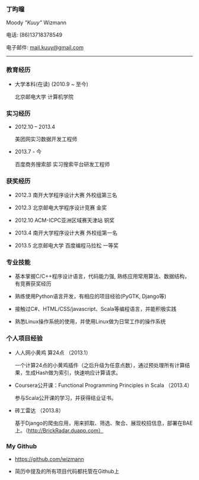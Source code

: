 ### 丁昀曈
Moody _”Kuuy”_ Wizmann

电话: (86)13718378549

电子邮件: mail.kuuy@gmail.com

<hr />

### 教育经历

* 大学本科(在读) (2010.9 ~ 至今)
    
    北京邮电大学 计算机学院

### 实习经历

* 2012.10 – 2013.4

    美团网实习数据开发工程师

* 2013.7 - 今

    百度商务搜索部 实习搜索平台研发工程师

### 获奖经历

* 2012.3    南开大学程序设计大赛    外校组第三名 

* 2012.3    北京邮电大学程序设计竞赛  金奖

* 2012.10   ACM-ICPC亚洲区域赛天津站 铜奖

* 2013.4    南开大学程序设计大赛    外校组第一名

* 2013.5    北京邮电大学 百度编程马拉松   一等奖

### 专业技能

* 基本掌握C/C++程序设计语言，代码能力强, 熟练应用常用算法、数据结构，有竞赛获奖经历

* 熟练使用Python语言开发，有相应的项目经验(PyGTK, Django等)

* 接触过C#、HTML/CSS/javascript、Scala等编程语言，并能积极实践

* 熟悉Linux操作系统的使用，并使用Linux做为日常工作的操作系统

### 个人项目经验

* 人人网小黄鸡 算24点 （2013.1）

    一个计算24点的小黄鸡插件（之后升级为任意点数），通过预处理所有计算结果，生成Hash做为索引，快速响应计算请求。

* Coursera公开课：Functional Programming Principles in Scala （2013.4）

     参与Scala公开课的学习，并获得结业证书。

* 砖工雷达 （2013.8）

    基于Django的爬虫应用，用来抓取、筛选、聚合、展现校招信息，部署在BAE上。（http://BrickRadar.duapp.com）

### My Github

* https://github.com/wizmann

* 简历中提及的所有项目代码都托管在Github上
